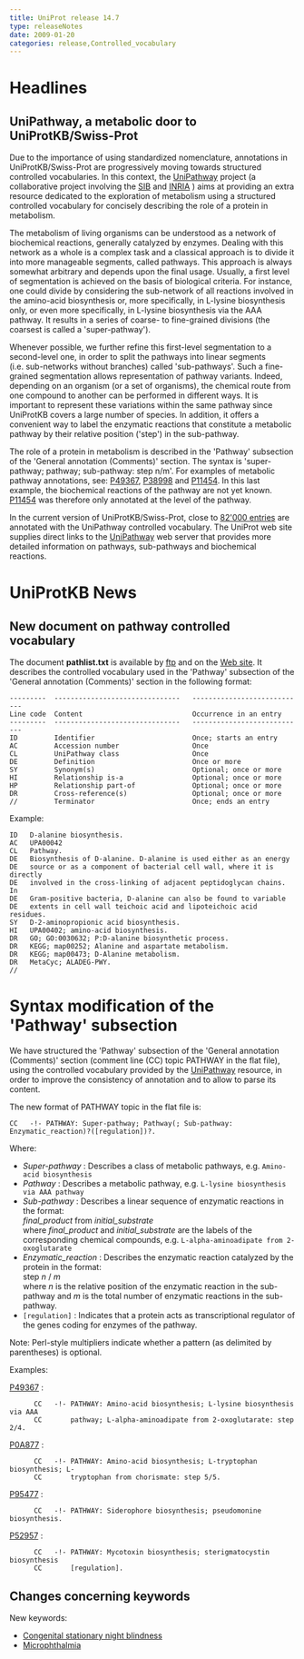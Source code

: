 ```yaml
---
title: UniProt release 14.7
type: releaseNotes
date: 2009-01-20
categories: release,Controlled_vocabulary
---
```


# Headlines

## UniPathway, a metabolic door to UniProtKB/Swiss-Prot

Due to the importance of using standardized nomenclature, annotations in UniProtKB/Swiss-Prot are progressively moving towards structured controlled vocabularies. In this context, the [UniPathway](http://www.grenoble.prabi.fr/obiwarehouse/unipathway) project (a collaborative project involving the [SIB](http://www.isb-sib.ch/) and [INRIA](http://www.inrialpes.fr/) ) aims at providing an extra resource dedicated to the exploration of metabolism using a structured controlled vocabulary for concisely describing the role of a protein in metabolism.

The metabolism of living organisms can be understood as a network of biochemical reactions, generally catalyzed by enzymes. Dealing with this network as a whole is a complex task and a classical approach is to divide it into more manageable segments, called pathways. This approach is always somewhat arbitrary and depends upon the final usage. Usually, a first level of segmentation is achieved on the basis of biological criteria. For instance, one could divide by considering the sub-network of all reactions involved in the amino-acid biosynthesis or, more specifically, in L-lysine biosynthesis only, or even more specifically, in L-lysine biosynthesis via the AAA pathway. It results in a series of coarse- to fine-grained divisions (the coarsest is called a 'super-pathway').

Whenever possible, we further refine this first-level segmentation to a second-level one, in order to split the pathways into linear segments (i.e. sub-networks without branches) called 'sub-pathways'. Such a fine-grained segmentation allows representation of pathway variants. Indeed, depending on an organism (or a set of organisms), the chemical route from one compound to another can be performed in different ways. It is important to represent these variations within the same pathway since UniProtKB covers a large number of species. In addition, it offers a convenient way to label the enzymatic reactions that constitute a metabolic pathway by their relative position ('step') in the sub-pathway.

The role of a protein in metabolism is described in the 'Pathway' subsection of the 'General annotation (Comments)' section. The syntax is 'super-pathway; pathway; sub-pathway: step n/m'. For examples of metabolic pathway annotations, see: [P49367](http://www.uniprot.org/uniprot/P49367#section_comments), [P38998](http://www.uniprot.org/uniprot/P38998#section_comments) and [P11454](http://www.uniprot.org/uniprot/P11454#section_comments). In this last example, the biochemical reactions of the pathway are not yet known. [P11454](http://www.uniprot.org/uniprot/P11454#section_comments) was therefore only annotated at the level of the pathway.

In the current version of UniProtKB/Swiss-Prot, close to [82'000 entries](http://www.uniprot.org/uniprot/?query=annotation:(type:pathway)+AND+reviewed:yes) are annotated with the UniPathway controlled vocabulary. The UniProt web site supplies direct links to the [UniPathway](http://www.grenoble.prabi.fr/obiwarehouse/unipathway) web server that provides more detailed information on pathways, sub-pathways and biochemical reactions.

# UniProtKB News

## New document on pathway controlled vocabulary

The document **pathlist.txt** is available by [ftp](ftp://ftp.expasy.org/databases/uniprot/current_release/knowledgebase/complete/docs/pathlist.txt) and on the [Web site](https://ftp.uniprot.org/pub/databases/uniprot/current_release/knowledgebase/complete/docs/pathlist). It describes the controlled vocabulary used in the 'Pathway' subsection of the 'General annotation (Comments)' section in the following format:

    ---------  -------------------------------   ----------------------------
    Line code  Content                           Occurrence in an entry
    ---------  -------------------------------   ----------------------------
    ID         Identifier                        Once; starts an entry
    AC         Accession number                  Once
    CL         UniPathway class                  Once
    DE         Definition                        Once or more
    SY         Synonym(s)                        Optional; once or more
    HI         Relationship is-a                 Optional; once or more
    HP         Relationship part-of              Optional; once or more
    DR         Cross-reference(s)                Optional; once or more
    //         Terminator                        Once; ends an entry

Example:

    ID   D-alanine biosynthesis.
    AC   UPA00042
    CL   Pathway.
    DE   Biosynthesis of D-alanine. D-alanine is used either as an energy
    DE   source or as a component of bacterial cell wall, where it is directly
    DE   involved in the cross-linking of adjacent peptidoglycan chains. In
    DE   Gram-positive bacteria, D-alanine can also be found to variable
    DE   extents in cell wall teichoic acid and lipoteichoic acid residues.
    SY   D-2-aminopropionic acid biosynthesis.
    HI   UPA00402; amino-acid biosynthesis.
    DR   GO; GO:0030632; P:D-alanine biosynthetic process.
    DR   KEGG; map00252; Alanine and aspartate metabolism.
    DR   KEGG; map00473; D-Alanine metabolism.
    DR   MetaCyc; ALADEG-PWY.
    //

# Syntax modification of the 'Pathway' subsection

We have structured the 'Pathway' subsection of the 'General annotation (Comments)' section (comment line (CC) topic PATHWAY in the flat file), using the controlled vocabulary provided by the [UniPathway](http://www.grenoble.prabi.fr/obiwarehouse/unipathway) resource, in order to improve the consistency of annotation and to allow to parse its content.

The new format of PATHWAY topic in the flat file is:

    CC   -!- PATHWAY: Super-pathway; Pathway(; Sub-pathway: Enzymatic_reaction)?([regulation])?.
         

Where:

-   *Super-pathway* : Describes a class of metabolic pathways, e.g. `Amino-acid biosynthesis`
-   *Pathway* : Describes a metabolic pathway, e.g. `L-lysine biosynthesis via AAA pathway`
-   *Sub-pathway* : Describes a linear sequence of enzymatic reactions in the format:  
    *final\_product* from *initial\_substrate*  
    where *final\_product* and *initial\_substrate* are the labels of the corresponding chemical compounds, e.g. `L-alpha-aminoadipate from 2-oxoglutarate`
-   *Enzymatic\_reaction* : Describes the enzymatic reaction catalyzed by the protein in the format:  
    step *n* / *m*  
    where *n* is the relative position of the enzymatic reaction in the sub-pathway and *m* is the total number of enzymatic reactions in the sub-pathway.
-   `[regulation]` : Indicates that a protein acts as transcriptional regulator of the genes coding for enzymes of the pathway.

Note: Perl-style multipliers indicate whether a pattern (as delimited by parentheses) is optional.

Examples:

[P49367](http://www.uniprot.org/uniprot/P49367#section_comments) :

          CC   -!- PATHWAY: Amino-acid biosynthesis; L-lysine biosynthesis via AAA
          CC       pathway; L-alpha-aminoadipate from 2-oxoglutarate: step 2/4.
         

[P0A877](http://www.uniprot.org/uniprot/P0A877#section_comments) :

          CC   -!- PATHWAY: Amino-acid biosynthesis; L-tryptophan biosynthesis; L-
          CC       tryptophan from chorismate: step 5/5.
         

[P95477](http://www.uniprot.org/uniprot/P95477#section_comments) :

          CC   -!- PATHWAY: Siderophore biosynthesis; pseudomonine biosynthesis.
         

[P52957](http://www.uniprot.org/uniprot/P52957#section_comments) :

          CC   -!- PATHWAY: Mycotoxin biosynthesis; sterigmatocystin biosynthesis
          CC       [regulation].
         

## Changes concerning keywords

New keywords:

-   [Congenital stationary night blindness](http://www.uniprot.org/keywords/KW-1014)
-   [Microphthalmia](http://www.uniprot.org/keywords/KW-1013)
